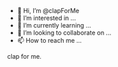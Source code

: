 - 👋 Hi, I’m @clapForMe
- 👀 I’m interested in ...
- 🌱 I’m currently learning ...
- 💞️ I’m looking to collaborate on ...
- 📫 How to reach me ...

<!---
clapForMe/clapForMe is a ✨ special ✨ repository because its `README.md` (this file) appears on your GitHub profile.
You can click the Preview link to take a look at your changes.
--->

clap for me.
